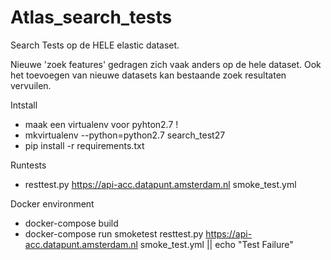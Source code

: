 # Atlas_search_tests
Search Tests op de HELE elastic dataset.

Nieuwe 'zoek features' gedragen zich vaak anders op de hele dataset.
Ook het toevoegen van nieuwe datasets kan bestaande zoek resultaten
vervuilen.


Intstall

- maak een virtualenv voor pyhton2.7 !
-   mkvirtualenv --python=python2.7 search_test27
- pip install -r requirements.txt

Runtests

 - resttest.py https://api-acc.datapunt.amsterdam.nl smoke_test.yml


Docker environment

 - docker-compose build
 - docker-compose run smoketest resttest.py https://api-acc.datapunt.amsterdam.nl smoke_test.yml || echo "Test Failure"


